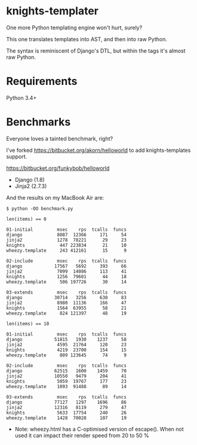 # knights-templater
One more Python templating engine won't hurt, surely?

This one translates templates into AST, and then into raw Python.

The syntax is reminiscent of Django's DTL, but within the tags it's almost raw
Python.

# Requirements

Python 3.4+

# Benchmarks

Everyone loves a tainted benchmark, right?

I've forked https://bitbucket.org/akorn/helloworld to add knights-templates
support.

https://bitbucket.org/funkybob/helloworld

- Django (1.8)
- Jinja2 (2.7.3)

And the results on my MacBook Air are:

    $ python -OO benchmark.py

    len(items) == 0

    01-initial         msec    rps  tcalls  funcs
    django             8087  12366     171     54
    jinja2             1278  78221      29     23
    knights             447 223834      21     10
    wheezy.template     243 412161      15      9

    02-include         msec    rps  tcalls  funcs
    django            17567   5692     393     66
    jinja2             7099  14086     113     41
    knights            1256  79601      44     18
    wheezy.template     506 197726      30     14

    03-extends         msec    rps  tcalls  funcs
    django            30714   3256     630     83
    jinja2             8980  11136     166     47
    knights            1564  63955      58     21
    wheezy.template     824 121397      48     19

    len(items) == 10

    01-initial         msec    rps  tcalls  funcs
    django            51815   1930    1237     58
    jinja2             4595  21764     120     23
    knights            4219  23700     154     15
    wheezy.template     809 123645      74      9

    02-include         msec    rps  tcalls  funcs
    django            62515   1600    1459     70
    jinja2            10550   9479     204     41
    knights            5059  19767     177     23
    wheezy.template    1093  91488      89     14

    03-extends         msec    rps  tcalls  funcs
    django            77127   1297    1696     86
    jinja2            12316   8119     279     47
    knights            5633  17754     240     26
    wheezy.template    1428  70028     107     19

* Note: wheezy.html has a C-optimised version of escape().
  When not used it can impact their render speed from 20 to 50 %
